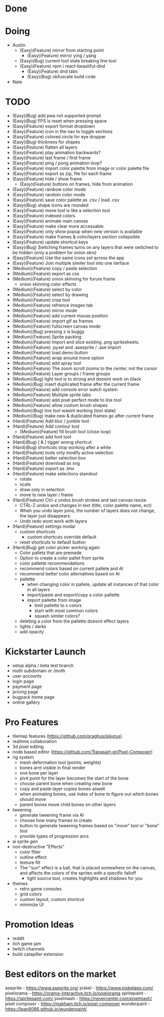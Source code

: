 # Done

# Doing
- Austin
    - (Easy)(Feature) mirror from starting point
        - (Easy)(Feature) mirror ying / yang
    - (Easy)(Bug) current tool state breaking line tool
    - (Easy)(Feature) npm i react-beautiful-dnd
        - (Easy)(Feature) dnd tabs
      - (Easy)(Bug) obfuscate build code
- Nate

# TODO
- (Easy)(Bug) add pwa not supported prompt
- (Easy)(Bug) FPS is reset when pressing space
- (Easy)(Feature) export format dropdown
- (Easy)(Feature) icon in the nav to toggle sections
- (Easy)(Feature) colored circle for eye dropper
- (Easy)(Bug) thickness for shapes
- (Easy)(Feature) flatten all layers
- (Easy)(Feature) play animation backwards?
- (Easy)(Feature) last frame / first frame
- (Easy)(Feature) ping / pong animation loop?
- (Easy)(Feature) import color palette from image or color palette file
- (Easy)(Feature) export as zip, file for each frame
- (Easy)(Feature) hide / show frame
    - (Easy)(Feature) buttons on frames, hide from animation
- (Easy)(Feature) rainbow color mode
- (Easy)(Feature) random color mode
- (Easy)(Feature) save color palette as .csv / load .csv
- (Easy)(Bug) shape icons are rounded
- (Easy)(Feature) move tool is like a selection tool
- (Easy)(Feature) indexed colors
- (Easy)(Feature) animate main canvas
- (Easy)(Feature) make clear more accessable
- (Easy)(Feature) only show popup when new version is available
- (Easy)(Feature) make frames & color/layers section collapsible
- (Easy)(Feature) update shortcut keys
- (Easy)(Bug) Switching frames turns on any layers that were switched to be hidden (only a problem for onion skin)
- (Easy)(Feature) Use the same icons set across the app
- (Easy)(Feature) Join multiple similer tool into one iterface
- (Medium)(Feature) copy / paste selection
- (Medium)(Feature) export as css
- (Medium)(Feature) onion skinning for furure frame
    - onion skinning color effects
- (Medium)(Feature) select by color
- (Medium)(Feature) select by drawing
- (Medium)(Feature) crop tool
- (Medium)(Feature) refrence images tab
- (Medium)(Feature) mirror mode
- (Medium)(Feature) add current mouse position
- (Medium)(Feature) import gif as frames
- (Medium)(Feature) fullscreen canvas mode
- (Medium)(Bug) pressing z is buggy
- (Medium)(Feature) Sprite packing
- (Medium)(Feature) Import and slice existing .png spritesheets.
- (Medium)(Feature) .pyxel and .asesprite / .ase import
- (Medium)(Feature) load demo button
- (Medium)(Feature) wrap around move option
- (Medium)(Feature) add spray tool
- (Medium)(Feature) The zoom scroll zooms to the center, not the cursor
- (Medium)(Feature) Layer groups / frame groups
- (Medium)(Bug) light tool is to strong and doesint work on black
- (Medium)(Bug) insert duplicated frame after the current frame
- (Medium)(Feature) add console error watch system
- (Medium)(Feature) Multiple sprite tabs
- (Medium)(Feature) add pixel perfect mode to line tool
- (Medium)(Feature) allow custom brush shapes 
- (Medium)(Bug) line tool wasint working (tool state)
- (Medium)(Bug) make new & duplicated frames go after current frame 
- (Hard)(Feature) Add blur / jumble tool
- (Hard)(Feature) Add contour tool 
    - (Medium)(Feature) fill brush tool (close loop)
- (Hard)(Feature) add font tool
- (Hard)(Bug) [ & ] tigger wrong shortcut
- (Hard)(Bug) shortcuts stop working after a while
- (Hard)(Feature) tools only modify active selection
- (Hard)(Feature) better selection box
- (Hard)(Feature) download as svg
- (Hard)(Feature) export as .tmx
- (Hard)(Feature) make selections standout
    - rotate
    - scale
    - draw only in selection
    - move to new layer / frame
- (Hard)(Feature) Ctrl-z undos brush strokes and last canvas resize
    - CTRL-Z undos and changes in text (title, color palette name, ect)
    - When you undo layer joins, the number of layers does not change, the layer just disappears.
    - Undo redo wont work with layers
- (Hard)(Feature) settings modal
    - custom shortcuts 
        - custom shortcuts override default
    - reset shortcuts to default button 
- (Hard)(Bug) get color picker working again
    - Color pallets that are premade
    - Option to create a color pallet from sprite
    - color pallette recommendations 
    - recommend colors based on current pallete and AI 
    - recommend better color alternatives based on AI 
    - pallette 
        - when changing color in pallete, update all instances of that color in all layers 
        - import/paste and export/copy a color pallette 
        - import pallette from image 
            - limit pallette to x colors
            - start with most common colors
            - squash similer colors?
    - deleting a color from the pallette doesint effect layers
    - lights / darks 
    - add opacity 

# Kickstarter Launch
- setup alpha / beta test branch
- moth subdomain or /moth
- user accounts
- login page
- payment page
- pricing page
- bugpack home page
- online gallery 

# Pro Features
- tilemap features (https://github.com/praghus/plextus)
- realtime collaboration
- 3d pixel editing
- node based editor (https://github.com/Ttanasart-pt/Pixel-Composer)
- rig system 
    - mesh deformation tool (points, weights)
    - bones arnt visible in final render
    - one bone per layer
    - pivit point for the layer becomes the start of the bone
    - choose parent bone when creating new bone
    - copy and paste layer copies bones aswell
    - when animating bones, use index of bone to figure out which bones should move
    - parent bones move child bones on other layers
- tweening
    - generate tweening frame via AI
    - choose how many frames to create
    - button to generate tweening frames based on "move" tool or "bone" tool
    - provide types of progression arcs
- ai sprite gen
- non-destructive "Effects"
    - color filter
    - outline effect
    - texture fill
    - The "sun" effect is a ball, that is placed somewhere on the canvas, and affects the colors of the sprites with a specific falloff
        - light source tool, creates highlights and shadows for you 
- themes
    - retro game consoles
    - grid colors
    - custom layout, custom shortcut
    - minimize UI

# Promotion Ideas
- reddit
- itch game jam
- twitch channels
- build catapiller extension

# Best editors on the market
aseprite - https://www.aseprite.org/
piskel - https://www.piskelapp.com/
pixelorama - https://orama-interactive.itch.io/pixelorama
spritepaint - https://spritepaint.com/
pixelmash - https://nevercenter.com/pixelmash/
pixel composer - https://makham.itch.io/pixel-composer
wunderpaint - https://lean8086.github.io/wunderpaint/

